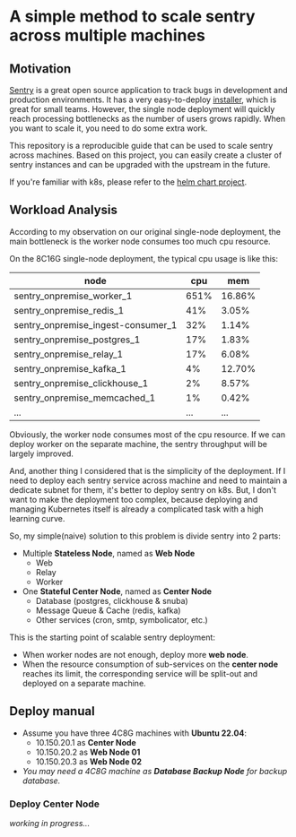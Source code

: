 # A simple method to scale sentry across multiple machines

## Motivation

[Sentry](https://github.com/getsentry/sentry) is a great open source application
to track bugs in development and production environments. It has a very easy-to-deploy
[installer](https://github.com/getsentry/self-hosted), which is great for small teams.
However, the single node deployment will quickly reach processing bottlenecks
as the number of users grows rapidly. When you want to scale it,
you need to do some extra work.

This repository is a reproducible guide that can be used to scale sentry across machines.
Based on this project, you can easily create a cluster of sentry instances and can be upgraded
with the upstream in the future.

If you're familiar with k8s, please refer to the
[helm chart project](https://github.com/sentry-kubernetes/charts).

## Workload Analysis

According to my observation on our original single-node deployment, the main bottleneck
is the worker node consumes too much cpu resource.

On the 8C16G single-node deployment, the typical cpu usage is like this:

| node                               | cpu  | mem    |
|------------------------------------|------|--------|
| sentry_onpremise_worker_1          | 651% | 16.86% |
| sentry_onpremise_redis_1           | 41%  | 3.05%  |
| sentry_onpremise_ingest-consumer_1 | 32%  | 1.14%  |
| sentry_onpremise_postgres_1        | 17%  | 1.83%  |
| sentry_onpremise_relay_1           | 17%  | 6.08%  |
| sentry_onpremise_kafka_1           | 4%   | 12.70% |
| sentry_onpremise_clickhouse_1      | 2%   | 8.57%  |
| sentry_onpremise_memcached_1       | 1%   | 0.42%  |
| ...                                | ...  | ...    |

Obviously, the worker node consumes most of the cpu resource. If we can deploy worker on the separate machine,
the sentry throughput will be largely improved.

And, another thing I considered that is the simplicity of the deployment. If I need to
deploy each sentry service across machine and need to maintain a dedicate subnet for them,
it's better to deploy sentry on k8s. But, I don't want to make the deployment too complex,
because deploying and managing Kubernetes itself is already a complicated task with a high learning curve.

So, my simple(naive) solution to this problem is divide sentry into 2 parts:

- Multiple **Stateless Node**, named as **Web Node**
    - Web
    - Relay
    - Worker
- One **Stateful Center Node**, named as **Center Node**
    - Database (postgres, clickhouse & snuba)
    - Message Queue & Cache (redis, kafka)
    - Other services (cron, smtp, symbolicator, etc.)

This is the starting point of scalable sentry deployment:

- When worker nodes are not enough, deploy more **web node**.
- When the resource consumption of sub-services on the **center node** reaches its limit,
  the corresponding service will be split-out and deployed on a separate machine.

## Deploy manual

- Assume you have three 4C8G machines with **Ubuntu 22.04**:
    - 10.150.20.1 as **Center Node**
    - 10.150.20.2 as **Web Node 01**
    - 10.150.20.3 as **Web Node 02**
- _You may need a 4C8G machine as **Database Backup Node** for backup database._


### Deploy Center Node

_working in progress..._

